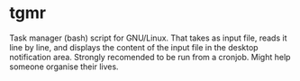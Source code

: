 tgmr
====

Task manager (bash) script for GNU/Linux. That takes as input file, reads it line by line, and displays the content of the input file in the desktop notification area. Strongly recomended to be run from a cronjob. Might help someone organise their lives. 
